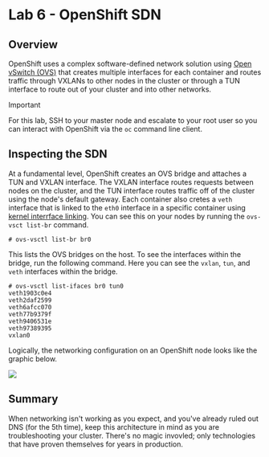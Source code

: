 Lab 6 - OpenShift SDN
=====================

Overview
--------

OpenShift uses a complex software-defined network solution using [Open
vSwitch (OVS)](https://www.openvswitch.org/) that creates multiple
interfaces for each container and routes traffic through VXLANs to other
nodes in the cluster or through a TUN interface to route out of your
cluster and into other networks.

Important

For this lab, SSH to your master node and escalate to your root user so
you can interact with OpenShift via the `oc` command line client.

Inspecting the SDN
------------------

At a fundamental level, OpenShift creates an OVS bridge and attaches a
TUN and VXLAN interface. The VXLAN interface routes requests between
nodes on the cluster, and the TUN interface routes traffic off of the
cluster using the node's default gateway. Each container also cretes a
`veth` interface that is linked to the `eth0` interface in a specific
container using [kernel interrface
linking](https://www.kernel.org/doc/Documentation/ABI/testing/sysfs-class-net).
You can see this on your nodes by running the `ovs-vsct list-br`
command.

``` sourceCode
# ovs-vsctl list-br br0
```

This lists the OVS bridges on the host. To see the interfaces within the
bridge, run the following command. Here you can see the `vxlan`, `tun`,
and `veth` interfaces within the bridge.

``` sourceCode
# ovs-vsctl list-ifaces br0 tun0
veth1903c0e4
veth2daf2599
veth6afcc070
veth77b9379f
veth9406531e
veth97389395
vxlan0
```

Logically, the networking configuration on an OpenShift node looks like
the graphic below.

![](images/ops/ocp_networking_node.png)

Summary
-------

When networking isn't working as you expect, and you've already ruled
out DNS (for the 5th time), keep this architecture in mind as you are
troubleshooting your cluster. There's no magic invovled; only
technologies that have proven themselves for years in production.

